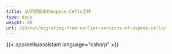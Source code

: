 ```yaml
---
title: 从早期版本的Aspose.Cells迁移
type: docs
weight: 80
url: /zh/net/migrating-from-earlier-versions-of-aspose-cells/
---
```



{{< app/cells/assistant language="csharp" >}}
